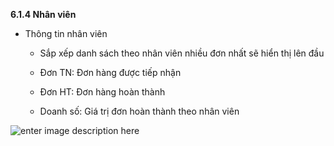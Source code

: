 **6.1.4 Nhân viên**

- Thông tin nhân viên
   
   + Sắp xếp danh sách theo nhân viên nhiều đơn nhất sẽ hiển thị lên đầu
   
   + Đơn TN: Đơn hàng được tiếp nhận
   
   + Đơn HT: Đơn hàng hoàn thành
   
   + Doanh số: Giá trị đơn hoàn thành theo nhân viên 
  
![enter image description here](https://static8.muarecdn.com/original/muare/images/2021/04/09/5908965_screenshot-124.png)


